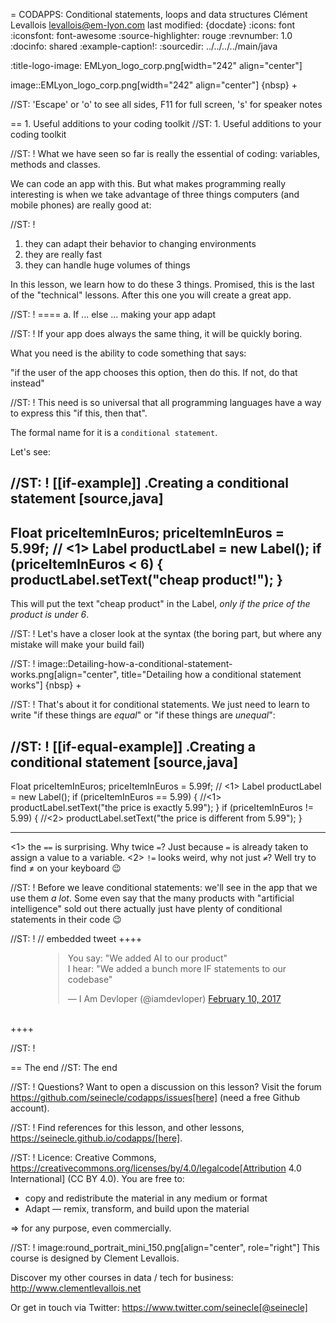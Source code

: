 = CODAPPS: Conditional statements, loops and data structures
Clément Levallois <levallois@em-lyon.com>
last modified: {docdate}
:icons: font
:iconsfont: font-awesome
:source-highlighter: rouge
:revnumber: 1.0
:docinfo: shared
:example-caption!:
:sourcedir: ../../../../main/java


:title-logo-image: EMLyon_logo_corp.png[width="242" align="center"]

image::EMLyon_logo_corp.png[width="242" align="center"]
{nbsp} +

//ST: 'Escape' or 'o' to see all sides, F11 for full screen, 's' for speaker notes

== 1. Useful additions to your coding toolkit
//ST: 1. Useful additions to your coding toolkit

//ST: !
What we have seen so far is really the essential of coding: variables, methods and classes.

We can code an app with this.
But what makes programming really interesting is when we take advantage of three things computers (and mobile phones) are really good at:

//ST: !
1. they can adapt their behavior to changing environments
2. they are really fast
3. they can handle huge volumes of things

In this lesson, we learn how to do these 3 things. Promised, this is the last of the "technical" lessons.
After this one you will create a great app.

//ST: !
==== a. If ...  else ... making your app adapt

//ST: !
If your app does always the same thing, it will be quickly boring.

What you need is the ability to code something that says:

"if the user of the app chooses this option, then do this. If not, do that instead"

//ST: !
This need is so universal that all programming languages have a way to express this "if this, then that".

The formal name for it is a `conditional statement`.

Let's see:

//ST: !
[[if-example]]
.Creating a conditional statement
[source,java]
----
Float priceItemInEuros;
priceItemInEuros = 5.99f; // <1>
Label productLabel = new Label();
if (priceItemInEuros < 6) {
  productLabel.setText("cheap product!");
}
----

This will put the text "cheap product" in the Label, *only if the price of the product is under 6*.

//ST: !
Let's have a closer look at the syntax (the boring part, but where any mistake will make your build fail)

//ST: !
image::Detailing-how-a-conditional-statement-works.png[align="center", title="Detailing how a conditional statement works"]
{nbsp} +

//ST: !
That's about it for conditional statements. We just need to learn to write "if these things are *equal*" or "if these things are *unequal*":

//ST: !
[[if-equal-example]]
.Creating a conditional statement
[source,java]
----
Float priceItemInEuros;
priceItemInEuros = 5.99f; // <1>
Label productLabel = new Label();
if (priceItemInEuros == 5.99) { //<1>
  productLabel.setText("the price is exactly 5.99");
}
if (priceItemInEuros != 5.99) { //<2>
  productLabel.setText("the price is different from 5.99");
}

----
<1> the `==` is surprising. Why twice `=`? Just because `=` is already taken to assign a value to a variable.
<2> `!=` looks weird, why not just `≠`? Well try to find ≠ on your keyboard 😉

//ST: !
Before we leave conditional statements: we'll see in the app that we use them *a lot*. Some even say that the many products with "artificial intelligence" sold out there actually just have plenty of conditional statements in their code 😉

//ST: !
// embedded tweet
++++
<br/>
<div style="width: 400px !important;margin-right: auto !important;margin-left: auto !important;">
<blockquote class="twitter-tweet" data-lang="en"><p lang="en" dir="ltr">You say: &quot;We added AI to our product&quot;<br>I hear: &quot;We added a bunch more IF statements to our codebase&quot;</p>&mdash; I Am Devloper (@iamdevloper) <a href="https://twitter.com/iamdevloper/status/830070592611172357?ref_src=twsrc%5Etfw">February 10, 2017</a></blockquote>
<script async src="https://platform.twitter.com/widgets.js" charset="utf-8"></script>
</div>
<br/>
++++

//ST: !


== The end
//ST: The end

//ST: !
Questions? Want to open a discussion on this lesson? Visit the forum https://github.com/seinecle/codapps/issues[here] (need a free Github account).

//ST: !
Find references for this lesson, and other lessons, https://seinecle.github.io/codapps/[here].

//ST: !
Licence: Creative Commons, https://creativecommons.org/licenses/by/4.0/legalcode[Attribution 4.0 International] (CC BY 4.0).
You are free to:

- copy and redistribute the material in any medium or format
- Adapt — remix, transform, and build upon the material

=> for any purpose, even commercially.

//ST: !
image:round_portrait_mini_150.png[align="center", role="right"]
This course is designed by Clement Levallois.

Discover my other courses in data / tech for business: http://www.clementlevallois.net

Or get in touch via Twitter: https://www.twitter.com/seinecle[@seinecle]
